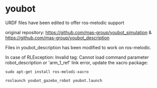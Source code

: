 # youbot
URDF files have been edited to offer ros-melodic support

original repository: https://github.com/mas-group/youbot_simulation & https://github.com/mas-group/youbot_description 

Files in youbot_description has been modified to work on ros-melodic.

In case of RLException: Invalid <param> tag: Cannot load command parameter robot_description or 'arm_1_ref' link error,  update the xacro package: 
```
sudo apt-get install ros-melodi-xacro
```

```
roslaunch youbot_gazebo_robot youbot.launch
```
